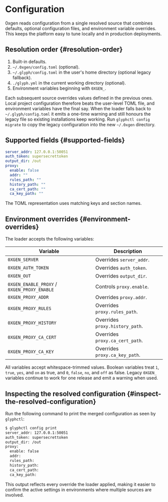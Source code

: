 # Configuration

0xgen reads configuration from a single resolved source that combines defaults,
optional configuration files, and environment variable overrides. This keeps the
platform easy to tune locally and in production deployments.

## Resolution order {#resolution-order}

1. Built-in defaults.
2. `~/.0xgen/config.toml` (optional).
3. `~/.glyph/config.toml` in the user's home directory (optional legacy fallback).
4. `./glyph.yml` in the current working directory (optional).
5. Environment variables beginning with `0XGEN_`.

Each subsequent source overrides values defined in the previous ones. Local
project configuration therefore beats the user-level TOML file, and environment
variables have the final say. When the loader falls back to `~/.glyph/config.toml`
it emits a one-time warning and still honours the legacy file so existing
installations keep working. Run `glyphctl config migrate` to copy the legacy
configuration into the new `~/.0xgen` directory.

## Supported fields {#supported-fields}

```yaml
server_addr: 127.0.0.1:50051
auth_token: supersecrettoken
output_dir: /out
proxy:
  enable: false
  addr: ""
  rules_path: ""
  history_path: ""
  ca_cert_path: ""
  ca_key_path: ""
```

The TOML representation uses matching keys and section names.

## Environment overrides {#environment-overrides}

The loader accepts the following variables:

| Variable | Description |
| --- | --- |
| `0XGEN_SERVER` | Overrides `server_addr`. |
| `0XGEN_AUTH_TOKEN` | Overrides `auth_token`. |
| `0XGEN_OUT` | Overrides `output_dir`. |
| `0XGEN_ENABLE_PROXY` / `0XGEN_PROXY_ENABLE` | Controls `proxy.enable`. |
| `0XGEN_PROXY_ADDR` | Overrides `proxy.addr`. |
| `0XGEN_PROXY_RULES` | Overrides `proxy.rules_path`. |
| `0XGEN_PROXY_HISTORY` | Overrides `proxy.history_path`. |
| `0XGEN_PROXY_CA_CERT` | Overrides `proxy.ca_cert_path`. |
| `0XGEN_PROXY_CA_KEY` | Overrides `proxy.ca_key_path`. |

All variables accept whitespace-trimmed values. Boolean variables treat `1`,
`true`, `yes`, and `on` as true, and `0`, `false`, `no`, and `off` as false. Legacy
`0XGEN_` variables continue to work for one release and emit a warning when used.

## Inspecting the resolved configuration {#inspect-the-resolved-configuration}

Run the following command to print the merged configuration as seen by
`glyphctl`:

```bash
$ glyphctl config print
server_addr: 127.0.0.1:50051
auth_token: supersecrettoken
output_dir: /out
proxy:
  enable: false
  addr: 
  rules_path: 
  history_path: 
  ca_cert_path: 
  ca_key_path: 
```

This output reflects every override the loader applied, making it easier to
confirm the active settings in environments where multiple sources are involved.
